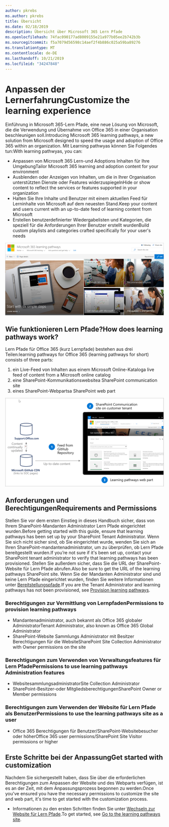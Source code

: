 ```yaml
---
author: pkrebs
ms.author: pkrebs
title: Übersicht
ms.date: 02/18/2019
description: Übersicht über Microsoft 365 Lern Pfade
ms.openlocfilehash: 74fac090177ad8009155e21a977b05ee2b742b3b
ms.sourcegitcommit: f5a7079d56598c14aef2f4b886c025a59ba89276
ms.translationtype: MT
ms.contentlocale: de-DE
ms.lasthandoff: 10/21/2019
ms.locfileid: "34247848"
---
```

# <a name="customize-the-learning-experience"></a><span data-ttu-id="983c8-103">Anpassen der Lernerfahrung</span><span class="sxs-lookup"><span data-stu-id="983c8-103">Customize the learning experience</span></span>

<span data-ttu-id="983c8-104">Einführung in Microsoft 365-Lern Pfade, eine neue Lösung von Microsoft, die die Verwendung und Übernahme von Office 365 in einer Organisation beschleunigen soll.</span><span class="sxs-lookup"><span data-stu-id="983c8-104">Introducing Microsoft 365 learning pathways, a new solution from Microsoft designed to speed the usage and adoption of Office 365 within an organization.</span></span> <span data-ttu-id="983c8-105">Mit Learning pathwyas können Sie Folgendes tun:</span><span class="sxs-lookup"><span data-stu-id="983c8-105">With learning pathwyas, you can:</span></span>
- <span data-ttu-id="983c8-106">Anpassen von Microsoft 365 Lern-und Adoptions Inhalten für Ihre Umgebung</span><span class="sxs-lookup"><span data-stu-id="983c8-106">Tailor Microsoft 365 learning and adoption content for your environment</span></span> 
- <span data-ttu-id="983c8-107">Ausblenden oder Anzeigen von Inhalten, um die in Ihrer Organisation unterstützten Dienste oder Features widerzuspiegeln</span><span class="sxs-lookup"><span data-stu-id="983c8-107">Hide or show content to reflect the services or features supported in your organization</span></span> 
- <span data-ttu-id="983c8-108">Halten Sie Ihre Inhalte und Benutzer mit einem aktuellen Feed für Lerninhalte von Microsoft auf dem neuesten Stand.</span><span class="sxs-lookup"><span data-stu-id="983c8-108">Keep your content and users current with an up-to-date feed of learning content from Microsoft</span></span> 
- <span data-ttu-id="983c8-109">Erstellen benutzerdefinierter Wiedergabelisten und Kategorien, die speziell für die Anforderungen Ihrer Benutzer erstellt wurden</span><span class="sxs-lookup"><span data-stu-id="983c8-109">Build custom playlists and categories crafted specifically for your user's needs</span></span>

![CG-Introducing. png](media/cg-introducing.png)

## <a name="how-does-learning-pathways-work"></a><span data-ttu-id="983c8-111">Wie funktionieren Lern Pfade?</span><span class="sxs-lookup"><span data-stu-id="983c8-111">How does learning pathways work?</span></span>

<span data-ttu-id="983c8-112">Lern Pfade für Office 365 (kurz Lernpfade) bestehen aus drei Teilen:</span><span class="sxs-lookup"><span data-stu-id="983c8-112">learning pathways for Office 365 (learning pathways for short) consists of three parts:</span></span> 
1. <span data-ttu-id="983c8-113">ein Live-Feed von Inhalten aus einem Microsoft Online-Katalog</span><span class="sxs-lookup"><span data-stu-id="983c8-113">a live feed of content from a Microsoft online catalog</span></span>
2. <span data-ttu-id="983c8-114">eine SharePoint-Kommunikationswebsite</span><span class="sxs-lookup"><span data-stu-id="983c8-114">a SharePoint communication site</span></span>
3. <span data-ttu-id="983c8-115">eines SharePoint-Webparts</span><span class="sxs-lookup"><span data-stu-id="983c8-115">a SharePoint web part</span></span> 

![CG-howitworks. png](media/cg-howitworks.png)

## <a name="requirements-and-permissions"></a><span data-ttu-id="983c8-117">Anforderungen und Berechtigungen</span><span class="sxs-lookup"><span data-stu-id="983c8-117">Requirements and Permissions</span></span>

<span data-ttu-id="983c8-118">Stellen Sie vor dem ersten Einstieg in dieses Handbuch sicher, dass von Ihrem SharePoint-Mandanten Administrator Lern Pfade eingerichtet wurden.</span><span class="sxs-lookup"><span data-stu-id="983c8-118">Before getting started with this guide, ensure that learning pathways has been set up by your SharePoint Tenant Administrator.</span></span> <span data-ttu-id="983c8-119">Wenn Sie sich nicht sicher sind, ob Sie eingerichtet wurde, wenden Sie sich an Ihren SharePoint-mandantenadministrator, um zu überprüfen, ob Lern Pfade bereitgestellt wurden.</span><span class="sxs-lookup"><span data-stu-id="983c8-119">If you’re not sure if it's been set up, contact your SharePoint tenant administrator to verify that learning pathways has been provisioned.</span></span> <span data-ttu-id="983c8-120">Stellen Sie außerdem sicher, dass Sie die URL der SharePoint-Website für Lern Pfade abrufen.</span><span class="sxs-lookup"><span data-stu-id="983c8-120">Also be sure to get the URL of the learning pathways SharePoint site.</span></span> <span data-ttu-id="983c8-121">Wenn Sie der Mandanten Administrator sind und keine Lern Pfade eingerichtet wurden, finden Sie weitere Informationen unter [Bereitstellungspfade](custom_provision.md).</span><span class="sxs-lookup"><span data-stu-id="983c8-121">If you are the Tenant Administrator and learning pathways has not been provisioned, see [Provision learning pathways](custom_provision.md).</span></span> 

### <a name="permissions-to-provision-learning-pathways"></a><span data-ttu-id="983c8-122">Berechtigungen zur Vermittlung von Lernpfaden</span><span class="sxs-lookup"><span data-stu-id="983c8-122">Permissions to provision learning pathways</span></span>

- <span data-ttu-id="983c8-123">Mandantenadministrator, auch bekannt als Office 365 globaler Administrator</span><span class="sxs-lookup"><span data-stu-id="983c8-123">Tenant Administrator, also known as Office 365 Global Administrator</span></span>
- <span data-ttu-id="983c8-124">SharePoint-Website Sammlungs Administrator mit Besitzer Berechtigungen für die Website</span><span class="sxs-lookup"><span data-stu-id="983c8-124">SharePoint Site Collection Administrator with Owner permissions on the site</span></span>

### <a name="permissions-to-use-learning-pathways-administration-features"></a><span data-ttu-id="983c8-125">Berechtigungen zum Verwenden von Verwaltungsfeatures für Lern Pfade</span><span class="sxs-lookup"><span data-stu-id="983c8-125">Permissions to use learning pathways Administration features</span></span>

- <span data-ttu-id="983c8-126">Websitesammlungsadministrator</span><span class="sxs-lookup"><span data-stu-id="983c8-126">Site Collection Administrator</span></span>
- <span data-ttu-id="983c8-127">SharePoint-Besitzer-oder Mitgliedsberechtigungen</span><span class="sxs-lookup"><span data-stu-id="983c8-127">SharePoint Owner or Member permissions</span></span>

### <a name="permissions-to-use-the-learning-pathways-site-as-a-user"></a><span data-ttu-id="983c8-128">Berechtigungen zum Verwenden der Website für Lern Pfade als Benutzer</span><span class="sxs-lookup"><span data-stu-id="983c8-128">Permissions to use the learning pathways site as a user</span></span>

- <span data-ttu-id="983c8-129">Office 365 Berechtigungen für Benutzer/SharePoint-Websitebesucher oder höher</span><span class="sxs-lookup"><span data-stu-id="983c8-129">Office 365 user permissions/SharePoint Site Visitor permissions or higher</span></span>

## <a name="get-started-with-customization"></a><span data-ttu-id="983c8-130">Erste Schritte bei der Anpassung</span><span class="sxs-lookup"><span data-stu-id="983c8-130">Get started with customization</span></span>
<span data-ttu-id="983c8-131">Nachdem Sie sichergestellt haben, dass Sie über die erforderlichen Berechtigungen zum Anpassen der Website und des Webparts verfügen, ist es an der Zeit, mit dem Anpassungsprozess begonnen zu werden.</span><span class="sxs-lookup"><span data-stu-id="983c8-131">Once you've ensured you have the necessary permissions to customize the site and web part, it's time to get started with the customization process.</span></span> 

- <span data-ttu-id="983c8-132">Informationen zu den ersten Schritten finden Sie unter [Wechseln zur Website für Lern Pfade](custom_goto.md).</span><span class="sxs-lookup"><span data-stu-id="983c8-132">To get started, see [Go to the learning pathways site](custom_goto.md).</span></span>